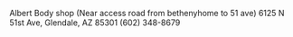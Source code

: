




Albert Body shop (Near access  road  from bethenyhome to 51 ave)
6125 N 51st Ave, Glendale, AZ 85301
(602) 348-8679

